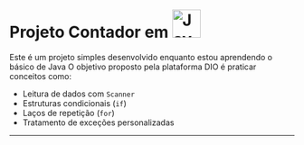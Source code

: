 # Projeto Contador em  <img src="https://upload.wikimedia.org/wikipedia/en/3/30/Java_programming_language_logo.svg" alt="Java Logo" width="50"/>




Este é um projeto simples desenvolvido enquanto estou aprendendo o básico de Java
O objetivo proposto pela plataforma DIO é praticar conceitos como:

- Leitura de dados com `Scanner`
- Estruturas condicionais (`if`)
- Laços de repetição (`for`)
- Tratamento de exceções personalizadas

---
